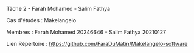 Tâche 2 - Farah Mohamed - Salim Fathya

Cas d'études : Makelangelo

Membres : Farah Mohamed 20246646 - Salim Fathya 20210127

 Lien Répertoire : https://github.com/FaraDuMatin/Makelangelo-software 
